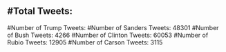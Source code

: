 #Total Tweets:  
---
#Number of Trump Tweets: 
#Number of Sanders Tweets: 48301
#Number of Bush Tweets: 4266
#Number of Clinton Tweets: 60053
#Number of Rubio Tweets: 12905
#Number of Carson Tweets: 3115
